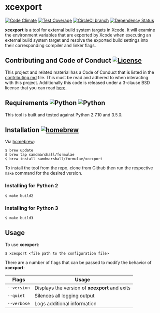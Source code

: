 xcexport 
========

[![Code Climate](https://img.shields.io/codeclimate/github/samdmarshall/xcexport.svg)](https://codeclimate.com/github/samdmarshall/xcexport)
[![Test Coverage](https://img.shields.io/codeclimate/coverage/github/samdmarshall/xcexport.svg)](https://codeclimate.com/github/samdmarshall/xcexport/coverage)
[![CircleCI branch](https://img.shields.io/circleci/project/samdmarshall/xcexport/develop.svg)](https://circleci.com/gh/samdmarshall/xcexport/tree/develop)
[![Dependency Status](https://dependencyci.com/github/samdmarshall/xcexport/badge)](https://dependencyci.com/github/samdmarshall/xcexport)

**xcexport** is a tool for external build system targets in Xcode. It will examine the environment variables that are exported by Xcode when executing an external build system target and resolve the exported build settings into their corresponding compiler and linker flags.


## Contributing and Code of Conduct [![License](https://img.shields.io/badge/License-3--Clause%20BSD-blue.svg)](./LICENSE)
This project and related material has a Code of Conduct that is listed in the [contributing.md](./contributing.md) file. This must be read and adhered to when interacting with this project. Additionally this code is released under a 3-clause BSD license that you can read [here](./LICENSE).


## Requirements ![Python](https://img.shields.io/badge/Python2-2.7.10-brightgreen.svg) ![Python](https://img.shields.io/badge/Python3-3.5.0-brightgreen.svg)
This tool is built and tested against Python 2.7.10 and 3.5.0.


## Installation  [![homebrew](https://img.shields.io/badge/homebrew-HEAD-orange.svg)](https://github.com/samdmarshall/homebrew-formulae)
Via [homebrew](http://brew.sh):

	$ brew update
	$ brew tap samdmarshall/formulae
	$ brew install samdmarshall/formulae/xcexport

To install the tool from the repo, clone from Github then run the respective `make` command for the desired version.

### Installing for Python 2

	$ make build2

### Installing for Python 3

	$ make build3


## Usage
To use **xcexport**:

	$ xcexport <file path to the configuration file>

There are a number of flags that can be passed to modify the behavior of **xcexport**:

   Flags | Usage
-------------------|-----------------------------------------------------------
`--version`        | Displays the version of **xcexport** and exits
`--quiet`          | Silences all logging output
`--verbose`        | Logs additional information



